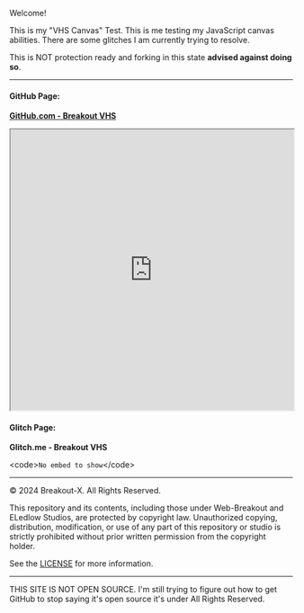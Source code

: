 Welcome!

This is my "VHS Canvas" Test.
This is me testing my JavaScript canvas abilities.
There are some glitches I am currently trying to resolve.

This is NOT protection ready and forking in this state **advised against doing so**.

------------

#### GitHub Page: 
[**GitHub.com - Breakout VHS**](https://breakout-x.github.io/VHS/)

<iframe src="https://breakout-x.github.io/VHS/" width="100%" height="500px"></iframe>


#### Glitch Page:
**Glitch.me - Breakout VHS**

&lt;code&gt;<code>No embed to show</code>&lt;/code&gt;

------------

© 2024 Breakout-X. All Rights Reserved.

This repository and its contents, including those under Web-Breakout and ELedlow Studios, are protected by copyright law. Unauthorized copying, distribution, modification, or use of any part of this repository or studio is strictly prohibited without prior written permission from the copyright holder.

See the [LICENSE](/LICENSE.md) for more information.

------------
THIS SITE IS NOT OPEN SOURCE.
I'm still trying to figure out how to get GitHub to stop saying it's open source it's under All Rights Reserved.
